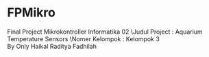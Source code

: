 # FPMikro
Final Project Mikrokontroller Informatika 02
\Judul Project : Aquarium Temperature Sensors
\Nomer Kelompok : Kelompok 3
\
By Only Haikal Raditya Fadhilah
